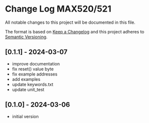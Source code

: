 # Change Log MAX520/521

All notable changes to this project will be documented in this file.

The format is based on [Keep a Changelog](http://keepachangelog.com/)
and this project adheres to [Semantic Versioning](http://semver.org/).


## [0.1.1] - 2024-03-07
- improve documentation
- fix reset() value byte
- fix example addresses
- add examples
- update keywords.txt
- update unit_test


## [0.1.0] - 2024-03-06
- initial version
